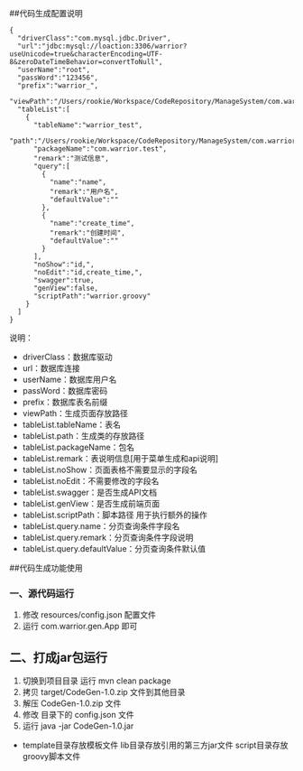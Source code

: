 ##代码生成配置说明
```
{
  "driverClass":"com.mysql.jdbc.Driver",
  "url":"jdbc:mysql://loaction:3306/warrior?useUnicode=true&characterEncoding=UTF-8&zeroDateTimeBehavior=convertToNull",
  "userName":"root",
  "passWord":"123456",
  "prefix":"warrior_",
  "viewPath":"/Users/rookie/Workspace/CodeRepository/ManageSystem/com.warrior.view/views/src/views",
  "tableList":[
    {
      "tableName":"warrior_test",
      "path":"/Users/rookie/Workspace/CodeRepository/ManageSystem/com.warrior.test",
      "packageName":"com.warrior.test",
      "remark":"测试信息",
      "query":[
        {
          "name":"name",
          "remark":"用户名",
          "defaultValue":""
        },
        {
          "name":"create_time",
          "remark":"创建时间",
          "defaultValue":""
        }
      ],
      "noShow":"id,",
      "noEdit":"id,create_time,",
      "swagger":true,
      "genView":false,
      "scriptPath":"warrior.groovy"
    }
  ]
}
```
说明：
- driverClass：数据库驱动
- url：数据库连接
- userName：数据库用户名
- passWord：数据库密码
- prefix：数据库表名前缀
- viewPath：生成页面存放路径
- tableList.tableName：表名
- tableList.path：生成类的存放路径
- tableList.packageName：包名
- tableList.remark：表说明信息[用于菜单生成和api说明]
- tableList.noShow：页面表格不需要显示的字段名
- tableList.noEdit：不需要修改的字段名
- tableList.swagger：是否生成API文档
- tableList.genView：是否生成前端页面
- tableList.scriptPath：脚本路径 用于执行额外的操作
- tableList.query.name：分页查询条件字段名
- tableList.query.remark：分页查询条件字段说明
- tableList.query.defaultValue：分页查询条件默认值

##代码生成功能使用
### 一、源代码运行
1. 修改 resources/config.json 配置文件
2. 运行 com.warrior.gen.App 即可

## 二、打成jar包运行
1. 切换到项目目录 运行 mvn clean package
2. 拷贝 target/CodeGen-1.0.zip 文件到其他目录
3. 解压 CodeGen-1.0.zip 文件
4. 修改 目录下的 config.json 文件
5. 运行 java -jar CodeGen-1.0.jar 

- template目录存放模板文件 lib目录存放引用的第三方jar文件 script目录存放groovy脚本文件

